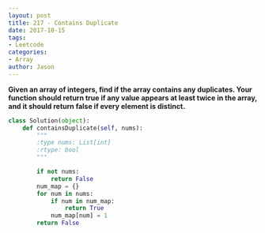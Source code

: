 ```yaml
---
layout: post
title: 217 - Contains Duplicate
date: 2017-10-15
tags:
- Leetcode
categories:
- Array
author: Jason
---
```

**Given an array of integers, find if the array contains any duplicates. Your function should return true if any value appears at least twice in the array, and it should return false if every element is distinct.**


```python
class Solution(object):
    def containsDuplicate(self, nums):
        """
        :type nums: List[int]
        :rtype: bool
        """

        if not nums:
            return False
        num_map = {}
        for num in nums:
            if num in num_map:
                return True
            num_map[num] = 1
        return False
```
